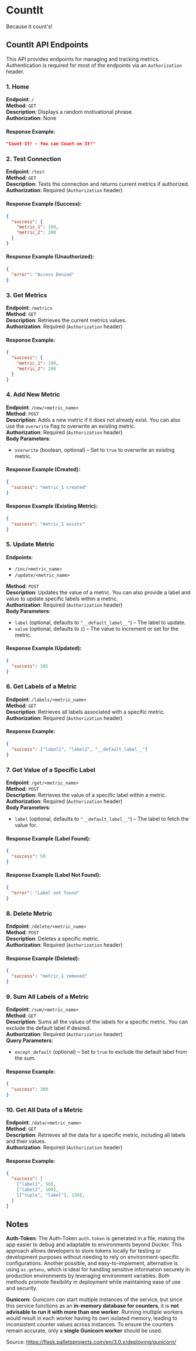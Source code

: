 # CountIt
Because it count's!


## CountIt API Endpoints
This API provides endpoints for managing and tracking metrics. Authentication is required for most of the endpoints via an `Authorization` header.

### 1. Home

**Endpoint**: `/`  
**Method**: `GET`  
**Description**: Displays a random motivational phrase.  
**Authorization**: None

#### Response Example:
```json
"Count It! - You can Count on It!"
```



### 2. Test Connection

**Endpoint**: `/test`  
**Method**: `GET`  
**Description**: Tests the connection and returns current metrics if authorized.  
**Authorization**: Required (`Authorization` header)

#### Response Example (Success):
```json
{
  "success": {
    "metric_1": 100,
    "metric_2": 200
  }
}
```

#### Response Example (Unauthorized):
```json
{
  "error": "Access Denied"
}
```



### 3. Get Metrics

**Endpoint**: `/metrics`  
**Method**: `GET`  
**Description**: Retrieves the current metrics values.  
**Authorization**: Required (`Authorization` header)

#### Response Example:
```json
{
  "success": {
    "metric_1": 100,
    "metric_2": 200
  }
}
```



### 4. Add New Metric

**Endpoint**: `/new/<metric_name>`  
**Method**: `POST`  
**Description**: Adds a new metric if it does not already exist. You can also use the `overwrite` flag to overwrite an existing metric.  
**Authorization**: Required (`Authorization` header)  
**Body Parameters**:
- `overwrite` (boolean, optional) – Set to `true` to overwrite an existing metric.

#### Response Example (Created):
```json
{
  "success": "metric_1 created"
}
```

#### Response Example (Existing Metric):
```json
{
  "success": "metric_1 exists"
}
```



### 5. Update Metric

**Endpoints**:  
- `/inc/<metric_name>`  
- `/update/<metric_name>`  

**Method**: `POST`  
**Description**: Updates the value of a metric. You can also provide a label and value to update specific labels within a metric.  
**Authorization**: Required (`Authorization` header)  
**Body Parameters**:
- `label` (optional, defaults to `"__default_label__"`) – The label to update.
- `value` (optional, defaults to `1`) – The value to increment or set for the metric.

#### Response Example (Updated):
```json
{
  "success": 105
}
```



### 6. Get Labels of a Metric

**Endpoint**: `/labels/<metric_name>`  
**Method**: `GET`  
**Description**: Retrieves all labels associated with a specific metric.  
**Authorization**: Required (`Authorization` header)

#### Response Example:
```json
{
  "success": ["label1", "label2", "__default_label__"]
}
```



### 7. Get Value of a Specific Label

**Endpoint**: `/get/<metric_name>`  
**Method**: `POST`  
**Description**: Retrieves the value of a specific label within a metric.  
**Authorization**: Required (`Authorization` header)  
**Body Parameters**:
- `label` (optional, defaults to `"__default_label__"`) – The label to fetch the value for.

#### Response Example (Label Found):
```json
{
  "success": 50
}
```

#### Response Example (Label Not Found):
```json
{
  "error": "Label not found"
}
```


### 8. Delete Metric

**Endpoint**: `/delete/<metric_name>`  
**Method**: `POST`  
**Description**: Deletes a specific metric.  
**Authorization**: Required (`Authorization` header)

#### Response Example (Deleted):
```json
{
  "success": "metric_1 removed"
}
```



### 9. Sum All Labels of a Metric

**Endpoint**: `/sum/<metric_name>`  
**Method**: `GET`  
**Description**: Sums all the values of the labels for a specific metric. You can exclude the default label if desired.  
**Authorization**: Required (`Authorization` header)  
**Query Parameters**:
- `except_default` (optional) – Set to `true` to exclude the default label from the sum.

#### Response Example:
```json
{
  "success": 300
}
```



### 10. Get All Data of a Metric

**Endpoint**: `/data/<metric_name>`  
**Method**: `GET`  
**Description**: Retrieves all the data for a specific metric, including all labels and their values.  
**Authorization**: Required (`Authorization` header)

#### Response Example:
```json
{
  "success": [
    ["label1", 50],
    ["label2", 100],
    [["tuple", "label"], 150],
  ]
}
```


## Notes

**Auth-Token**: The Auth-Token `auth.token` is generated in a file, making the app easier to debug and adaptable to environments beyond Docker. This approach allows developers to store tokens locally for testing or development purposes without needing to rely on environment-specific configurations. Another possible, and easy-to-implement, alternative is using `os.getenv`, which is ideal for handling sensitive information securely in production environments by leveraging environment variables. Both methods promote flexibility in deployment while maintaining ease of use and security.



**Gunicorn:** Gunicorn *can* start multiple instances of the service, but since this service functions as an **in-memory database for counters**, it is **not advisable to run it with more than one worker**. Running multiple workers would result in each worker having its own isolated memory, leading to inconsistent counter values across instances. To ensure the counters remain accurate, only a **single Gunicorn worker** should be used.

Source: https://flask.palletsprojects.com/en/3.0.x/deploying/gunicorn/